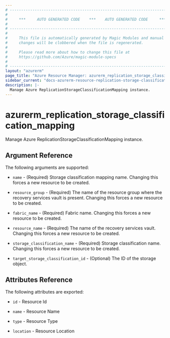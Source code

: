 ```yaml
---
# ----------------------------------------------------------------------------
#
#     ***     AUTO GENERATED CODE    ***    AUTO GENERATED CODE     ***
#
# ----------------------------------------------------------------------------
#
#     This file is automatically generated by Magic Modules and manual
#     changes will be clobbered when the file is regenerated.
#
#     Please read more about how to change this file at
#     https://github.com/Azure/magic-module-specs
#
# ----------------------------------------------------------------------------
layout: "azurerm"
page_title: "Azure Resource Manager: azurerm_replication_storage_classification_mapping"
sidebar_current: "docs-azurerm-resource-replication-storage-classification-mapping"
description: |-
  Manage Azure ReplicationStorageClassificationMapping instance.
---
```


# azurerm_replication_storage_classification_mapping

Manage Azure ReplicationStorageClassificationMapping instance.


## Argument Reference

The following arguments are supported:

* `name` - (Required) Storage classification mapping name. Changing this forces a new resource to be created.

* `resource_group` - (Required) The name of the resource group where the recovery services vault is present. Changing this forces a new resource to be created.

* `fabric_name` - (Required) Fabric name. Changing this forces a new resource to be created.

* `resource_name` - (Required) The name of the recovery services vault. Changing this forces a new resource to be created.

* `storage_classification_name` - (Required) Storage classification name. Changing this forces a new resource to be created.

* `target_storage_classification_id` - (Optional) The ID of the storage object.

## Attributes Reference

The following attributes are exported:

* `id` - Resource Id

* `name` - Resource Name

* `type` - Resource Type

* `location` - Resource Location
